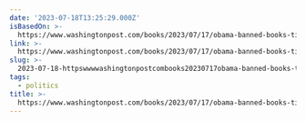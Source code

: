 ```yaml
---
date: '2023-07-18T13:25:29.000Z'
isBasedOn: >-
  https://www.washingtonpost.com/books/2023/07/17/obama-banned-books-tiktok-library/
link: >-
  https://www.washingtonpost.com/books/2023/07/17/obama-banned-books-tiktok-library/
slug: >-
  2023-07-18-httpswwwwashingtonpostcombooks20230717obama-banned-books-tiktok-library
tags:
  - politics
title: >-
  https://www.washingtonpost.com/books/2023/07/17/obama-banned-books-tiktok-library/
---
```


